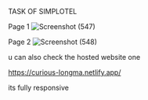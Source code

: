 TASK OF SIMPLOTEL


Page 1
![Screenshot (547)](https://github.com/jagankumarpatra/TASK_SIMPLOTEL/assets/94950001/a1a3e247-a886-4a05-b98e-977000f110e8)


Page 2
![Screenshot (548)](https://github.com/jagankumarpatra/TASK_SIMPLOTEL/assets/94950001/b3e67a66-c264-4674-b413-72d29b55d5ff)


u can also check the hosted website one

https://curious-longma.netlify.app/

its fully responsive
